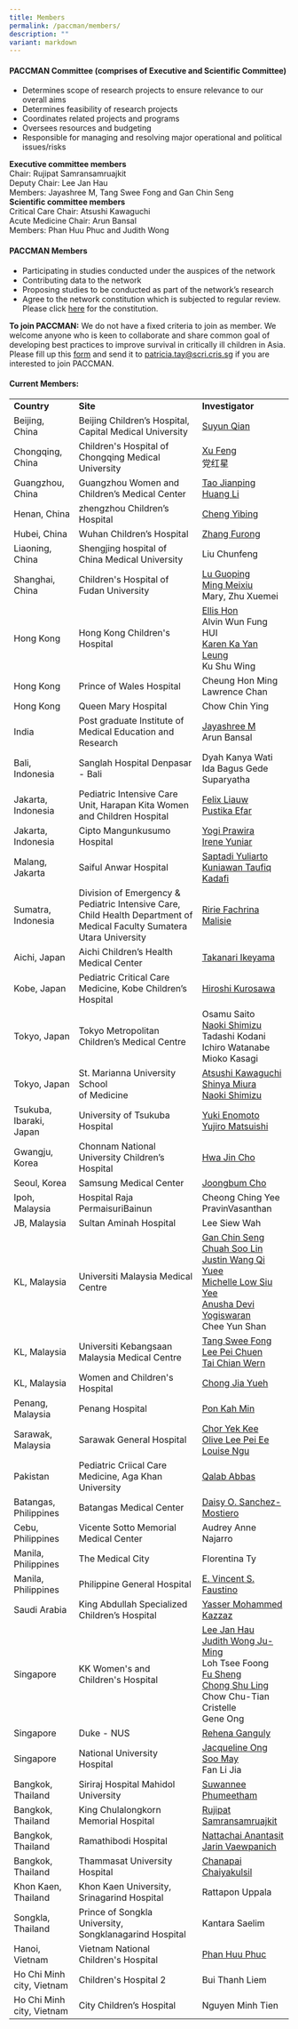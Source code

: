 ```yaml
---
title: Members
permalink: /paccman/members/
description: ""
variant: markdown
---
```

<h4><strong>PACCMAN Committee </strong>(comprises of Executive and Scientific Committee)</h4>
<ul>
   <li>Determines scope of research projects to ensure relevance to our overall aims</li>
   <li>Determines feasibility of research projects</li>
   <li>Coordinates related projects and programs</li>
   <li>Oversees resources and budgeting</li>
   <li>Responsible for managing and resolving major operational and political issues/risks</li>
</ul>

<div><b>Executive committee members</b></div>
<div>Chair: Rujipat Samransamruajkit</div>
<div>Deputy Chair: Lee Jan Hau</div>
<div>Members: Jayashree M, Tang Swee Fong and Gan Chin Seng</div>
<div><b>Scientific committee members</b></div>
<div>Critical Care Chair: Atsushi Kawaguchi</div>
<div>Acute Medicine Chair: Arun Bansal</div>
<div>Members: Phan Huu Phuc and Judith Wong</div>
<h4><strong>PACCMAN Members</strong></h4>
<ul>
   <li>Participating in studies conducted under the auspices of the network</li>
   <li>Contributing data to the network</li>
   <li>Proposing studies to be conducted as part of the network’s research</li>
   <li>Agree to the network constitution which is subjected to regular review. Please click <a rel="noopener" target="_blank" href="/files/PACCMAN/paccman_constitution-v2_23june2020.pdf">here</a> for the constitution.</li>
</ul>
<strong>To join PACCMAN:</strong>
We do not have a fixed criteria to join as member. We welcome anyone who is keen to collaborate and share common goal of developing best practices to improve survival in critically ill children in Asia. Please fill up this <a rel="noopener" target="_blank" href="/files/PACCMAN/paccman-member-registration-form_2022.pdf">form</a> and send it to <a href="mailto:patricia.tay@scri.cris.sg">patricia.tay@scri.cris.sg</a> if you are interested to join PACCMAN.


<h4><strong>Current Members:</strong></h4>
<table style="border-color: #000000;">
   <tbody>
      <tr>
         <td><strong>Country</strong></td>
         <td><strong>Site</strong></td>
         <td><strong>Investigator</strong></td>
      </tr>
      <tr>
         <td>Beijing, China</td>
         <td>Beijing Children’s Hospital, Capital Medical University</td>
         <td><a rel="noopener" target="_blank" href="/paccman-members/dr-qian-suyun/">Suyun Qian</a></td>
      </tr>
      <tr>
         <td>Chongqing, China</td>
         <td>Children's Hospital of Chongqing Medical University</td>
         <td>
            <div><a rel="noopener" target="_blank" href="/paccman-members/dr-xu-feng/">Xu Feng</a></div>
            <div>党红星</div>
         </td>
      </tr>
      <tr>
         <td>Guangzhou, China</td>
         <td>Guangzhou Women and Children’s Medical Center</td>
         <td>
            <div><a rel="noopener" target="_blank" href="/paccman-members/dr-tao-jianping/">Tao Jianping</a></div>
            <div><a rel="noopener" target="_blank" href="/paccman-members/dr-huang-li/">Huang Li</a></div>
         </td>
      </tr>
      <tr>
         <td>Henan, China</td>
         <td>zhengzhou Children’s Hospital</td>
         <td><a rel="noopener" target="_blank" href="/paccman-members/dr-cheng-yibing/">Cheng Yibing</a></td>
      </tr>
      <tr>
         <td>Hubei, China</td>
         <td>Wuhan Children’s Hospital</td>
         <td><a rel="noopener" target="_blank" href="/paccman-members/dr-zhang-furong/">Zhang Furong</a></td>
      </tr>
      <tr>
         <td>Liaoning, China</td>
         <td>Shengjing hospital of China Medical University</td>
         <td>Liu Chunfeng</td>
      </tr>
      <tr>
         <td>Shanghai, China</td>
         <td>Children's Hospital of Fudan University</td>
         <td>
            <div><a rel="noopener" target="_blank" href="/paccman-members/dr-lu-guoping/">Lu Guoping</a></div>
            <div><a rel="noopener" target="_blank" href="/paccman-members/dr-ming-meixiu/">Ming Meixiu</a></div>
            <div>Mary, Zhu Xuemei</div>
         </td>
      </tr>
      <tr>
         <td>Hong Kong</td>
         <td>Hong Kong Children's Hospital</td>
         <td>
            <div><a rel="noopener" target="_blank" href="/paccman-members/prof-ellis-hon/">Ellis Hon</a></div>
            <div>Alvin Wun Fung HUI</div>
            <div><a rel="noopener" target="_blank" href="/paccman-members/dr-karen-ka-yan-leung/">Karen Ka Yan Leung</a></div>
            <div>Ku Shu Wing</div>
         </td>
      </tr>
      <tr>
         <td>Hong Kong</td>
         <td>Prince of Wales Hospital</td>
         <td>Cheung Hon Ming
            Lawrence Chan
         </td>
      </tr>
      <tr>
         <td>Hong Kong</td>
         <td>Queen Mary Hospital</td>
         <td>Chow Chin Ying</td>
      </tr>
      <tr>
         <td>India</td>
         <td>Post graduate Institute of Medical Education and Research</td>
         <td>
            <div><a rel="noopener" target="_blank" href="/paccman-members/prof-jayashree-m/">Jayashree M</a></div>
            <div>Arun Bansal</div>
         </td>
      </tr>
      <tr>
         <td>Bali, Indonesia</td>
         <td>Sanglah Hospital Denpasar - Bali</td>
         <td>
            <div>Dyah Kanya Wati</div>
            <div>Ida Bagus Gede Suparyatha</div>
         </td>
      </tr>
      <tr>
         <td>Jakarta, Indonesia</td>
         <td>Pediatric Intensive Care Unit, Harapan Kita Women and Children Hospital</td>
         <td>
            <div><a rel="noopener" target="_blank" href="/paccman-members/dr-felix-liauw/">Felix Liauw</a></div>
            <div><a rel="noopener" target="_blank" href="/paccman-members/dr-pustika-efar/">Pustika Efar</a></div>
         </td>
      </tr>
      <tr>
         <td>Jakarta, Indonesia</td>
         <td>
            <div>Cipto Mangunkusumo Hospital</div>
         </td>
         <td>
            <div><a rel="noopener" target="_blank" href="/paccman-members/dr-yogi-prawira/">Yogi Prawira</a></div>
            <div><a rel="noopener" target="_blank" href="/paccman-members/dr-irene-yuniar/">Irene Yuniar</a></div>
         </td>
      </tr>
      <tr>
         <td>Malang, Jakarta</td>
         <td>
            <div>Saiful Anwar Hospital</div>
         </td>
         <td>
            <div><a rel="noopener" target="_blank" href="/paccman-members/dr-saptadi-yuliarto/">Saptadi Yuliarto</a></div>
            <div><a rel="noopener" target="_blank" href="/paccman-members/dr-kuniawan-taufiq-kadafi/">Kuniawan Taufiq Kadafi</a></div>
         </td>
      </tr>
      <tr>
         <td>Sumatra, Indonesia</td>
         <td>Division of Emergency &amp; Pediatric Intensive Care, Child Health Department of Medical Faculty Sumatera Utara University</td>
         <td><a rel="noopener" target="_blank" href="/paccman-members/dr-ririe-fachrina-malisie/">Ririe Fachrina Malisie</a></td>
      </tr>
      <tr>
         <td>Aichi, Japan</td>
         <td>Aichi Children’s Health Medical Center</td>
         <td><a rel="noopener" target="_blank" href="/paccman-members/dr-takanari-ikeyama/">Takanari Ikeyama</a></td>
      </tr>
      <tr>
         <td>Kobe, Japan</td>
         <td>Pediatric Critical Care Medicine, Kobe Children’s Hospital</td>
         <td><a rel="noopener" target="_blank" href="/paccman-members/dr-hiroshi-kurosawa/">Hiroshi Kurosawa</a></td>
      </tr>
      <tr>
         <td>Tokyo, Japan</td>
         <td>Tokyo Metropolitan Children’s Medical Centre</td>
         <td>
            <div>Osamu Saito</div>
            <div><a rel="noopener" target="_blank" href="/paccman-members/prof-naoki-shimizu/">Naoki Shimizu</a></div>
            <div>Tadashi Kodani</div>
            <div>Ichiro Watanabe</div>
            <div>Mioko Kasagi</div>
         </td>
      </tr>
      <tr>
         <td>Tokyo, Japan</td>
         <td>St. Marianna University School<br> of Medicine</td>
         <td>
                     <div><a rel="noopener" target="_blank" href="/paccman-members/dr-atsushi-kawaguchi/">Atsushi Kawaguchi</a></div>
										<div><a rel="noopener" target="_blank" href="/paccman-members/dr-shinya-miura/">Shinya Miura</a></div>
            <div><a rel="noopener" target="_blank" href="/paccman-members/prof-naoki-shimizu/">Naoki Shimizu</a></div>
	</td>
      </tr>
      <tr>
         <td>Tsukuba, Ibaraki, Japan</td>
         <td>University of Tsukuba Hospital</td>
         <td>
            <div><a rel="noopener" target="_blank" href="/paccman-members/dr-yuki-enomoto/">Yuki Enomoto</a></div>
            <div><a rel="noopener" target="_blank" href="/paccman-members/mr-yujiro-matsuishi/">Yujiro Matsuishi</a></div>
         </td>
      </tr>
      <tr>
         <td>Gwangju, Korea</td>
         <td>Chonnam National University Children’s Hospital</td>
         <td><a rel="noopener" target="_blank" href="/paccman-members/dr-hwa-jin-cho/">Hwa Jin Cho</a></td>
      </tr>
      <tr>
         <td>Seoul, Korea</td>
         <td>Samsung Medical Center</td>
         <td><a rel="noopener" target="_blank" href="/paccman-members/dr-joongbum-cho/">Joongbum Cho</a></td>
      </tr>
      <tr>
         <td>Ipoh, Malaysia</td>
         <td>Hospital Raja PermaisuriBainun</td>
         <td>Cheong Ching Yee
            PravinVasanthan
         </td>
      </tr>
      <tr>
         <td>JB, Malaysia</td>
         <td>Sultan Aminah Hospital</td>
         <td>Lee Siew Wah</td>
      </tr>
      <tr>
         <td>KL, Malaysia</td>
         <td>Universiti Malaysia Medical Centre</td>
         <td>
            <div><a rel="noopener" target="_blank" href="/paccman-members/dr-gan-chin-seng/">Gan Chin Seng</a></div>
            <div><a rel="noopener" target="_blank" href="/paccman-members/dr-chuah-soo-lin/">Chuah Soo Lin</a></div>
            <div><a rel="noopener" target="_blank" href="/paccman-members/dr-justin-wang-qi-yuee/">Justin Wang Qi Yuee</a></div>
            <div><a rel="noopener" target="_blank" href="/paccman-members/dr-michelle-low-siu-yee/">Michelle Low Siu Yee</a></div>
            <div><a rel="noopener" target="_blank" href="/paccman-members/dr-anusha-devi-yogiswaran/">Anusha Devi Yogiswaran</a></div>
            <div>Chee Yun Shan</div>
         </td>
      </tr>
      <tr>
         <td>KL, Malaysia</td>
         <td>Universiti Kebangsaan Malaysia Medical Centre</td>
         <td>
            <div><a rel="noopener" target="_blank" href="/paccman-members/dr-tang-swee-fong/">Tang Swee Fong</a></div>
            <div><a rel="noopener" target="_blank" href="/paccman-members/dr-lee-pei-cheun/">Lee Pei Chuen</a></div>
            <div><a rel="noopener" target="_blank" href="/paccman-members/dr-tai-chian-wern/">Tai Chian Wern</a></div>
         </td>
      </tr>
      <tr>
         <td>KL, Malaysia</td>
         <td>Women and Children's Hospital</td>
         <td>
            <div><a rel="noopener" target="_blank" href="/paccman-members/dr-chong-jia-yueh/">Chong Jia Yueh</a></div>
         </td>
      </tr>
      <tr>
         <td>Penang, Malaysia</td>
         <td>Penang Hospital</td>
         <td><a rel="noopener" target="_blank" href="/paccman-members/dr-pon-kah-min/">Pon Kah Min</a></td>
      </tr>
      <tr>
         <td>Sarawak, Malaysia</td>
         <td>Sarawak General Hospital</td>
         <td>
            <div><a rel="noopener" target="_blank" href="/paccman-members/dr-chor-yek-kee/">Chor Yek Kee</a></div>
            <div><a rel="noopener" target="_blank" href="/paccman-members/dr-olive-lee-pei-ee/">Olive Lee Pei Ee</a></div>
            <div><a rel="noopener" target="_blank" href="/paccman-members/dr-louise-ngu/">Louise Ngu</a></div>
         </td>
      </tr>
      <tr>
         <td>Pakistan</td>
         <td>Pediatric Criical Care Medicine, Aga Khan University</td>
         <td><a rel="noopener" target="_blank" href="/paccman-members/dr-salab-abbas/">Qalab Abbas</a></td>
      </tr>
      <tr>
         <td>Batangas, Philippines</td>
         <td>Batangas Medical Center</td>
         <td><a rel="noopener" target="_blank" href="/paccman-members/dr-daisy-o-sanchez-mostiero/">Daisy O. Sanchez-Mostiero</a></td>
      </tr>
      <tr>
         <td>Cebu, Philippines</td>
         <td>Vicente Sotto Memorial Medical Center</td>
         <td>Audrey Anne Najarro</td>
      </tr>
      <tr>
         <td>Manila, Philippines</td>
         <td>The Medical City</td>
         <td>Florentina Ty</td>
      </tr>
      <tr>
         <td>Manila, Philippines</td>
         <td>Philippine General Hospital</td>
         <td><a rel="noopener" target="_blank" href="/paccman-members/dr-edward-vincent-s-faustino/">E. Vincent S. Faustino</a></td>
      </tr>
      <tr>
         <td>Saudi Arabia</td>
         <td>King Abdullah Specialized Children’s Hospital</td>
         <td><a rel="noopener" target="_blank" href="/paccman-members/dr-yasser-mohammed-kazzaz/">Yasser Mohammed Kazzaz</a></td>
      </tr>
      <tr>
         <td>Singapore</td>
         <td>KK Women's and Children's Hospital</td>
         <td>
            <div><a rel="noopener" target="_blank" href="/paccman-members/dr-lee-jan-hau-2/">Lee Jan Hau</a></div>
            <div><a rel="noopener" target="_blank" href="/paccman-members/dr-judith-wong-ju-ming/">Judith Wong Ju-Ming</a></div>
            <div>Loh Tsee Foong</div>
            <div><a rel="noopener" target="_blank" href="/paccman-members/dr-fu-sheng/">Fu Sheng</a></div>
            <div><a rel="noopener" target="_blank" href="/paccman-members/dr-chong-shu-ling-2/">Chong Shu Ling</a></div>
            <div>Chow Chu-Tian Cristelle</div>
            <div>Gene Ong</div>
         </td>
      </tr>
      <tr>
         <td>Singapore</td>
         <td>Duke - NUS</td>
         <td><a rel="noopener" target="_blank" href="/paccman-members/rehena-ganguly/">Rehena Ganguly</a></td>
      </tr>
      <tr>
         <td>Singapore</td>
         <td>National University Hospital</td>
         <td>
            <div><a rel="noopener" target="_blank" href="/paccman-members/dr-jacqueline-ong-soo-may/">Jacqueline Ong Soo May</a></div>
            <div>Fan Li Jia</div>
         </td>
      </tr>
      <tr>
         <td>Bangkok, Thailand</td>
         <td>Siriraj Hospital Mahidol University</td>
         <td><a rel="noopener" target="_blank" href="/paccman-members/dr-suwannee-phumeetham/">Suwannee Phumeetham</a></td>
      </tr>
      <tr>
         <td>Bangkok, Thailand</td>
         <td>King Chulalongkorn Memorial Hospital</td>
         <td><a rel="noopener" target="_blank" href="/paccman-members/dr-suwannee-phumeetham/">Rujipat Samransamruajkit</a></td>
      </tr>
      <tr>
         <td>Bangkok, Thailand</td>
         <td>Ramathibodi Hospital</td>
         <td>
            <div><a rel="noopener" target="_blank" href="https://www.scri.edu.sg/dr-nattachai-anantasit/">Nattachai Anantasit</a></div>
            <div><a rel="noopener" target="_blank" href="https://www.scri.edu.sg/dr-jarin-vaewapanich/">Jarin Vaewpanich</a></div>
         </td>
      </tr>
      <tr>
         <td>Bangkok, Thailand</td>
         <td>Thammasat University Hospital</td>
         <td><a rel="noopener" target="_blank" href="https://www.scri.edu.sg/dr-chanapai-chaiyakulsil/">Chanapai Chaiyakulsil</a></td>
      </tr>
      <tr>
         <td>Khon Kaen, Thailand</td>
         <td>Khon Kaen University, Srinagarind Hospital</td>
         <td>Rattapon Uppala</td>
      </tr>
      <tr>
         <td>Songkla, Thailand</td>
         <td>Prince of Songkla University, Songklanagarind Hospital</td>
         <td>Kantara Saelim</td>
      </tr>
      <tr>
         <td>Hanoi, Vietnam</td>
         <td>Vietnam National Children's Hospital</td>
         <td><a rel="noopener" target="_blank" href="https://www.scri.edu.sg/dr-phan-huu-phuc/">Phan Huu Phuc</a></td>
      </tr>
      <tr>
         <td>Ho Chi Minh city, Vietnam</td>
         <td>Children's Hospital 2</td>
         <td>Bui Thanh Liem</td>
      </tr>
      <tr>
         <td>Ho Chi Minh city, Vietnam</td>
         <td>City Children’s Hospital</td>
         <td>Nguyen Minh Tien</td>
      </tr>
   </tbody>
</table>